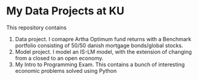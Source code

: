 # My Data Projects at KU

This repository contains  
1. Data project. I comapre Artha Optimum fund returns with a Benchmark portfolio consisting of 50/50 danish mortgage bonds/global stocks.
2. Model project. I model an IS-LM model, with the extension of changing from a closed to an open economy. 
3. My Intro to Programming Exam. This contains a bunch of interesting economic problems solved using Python
